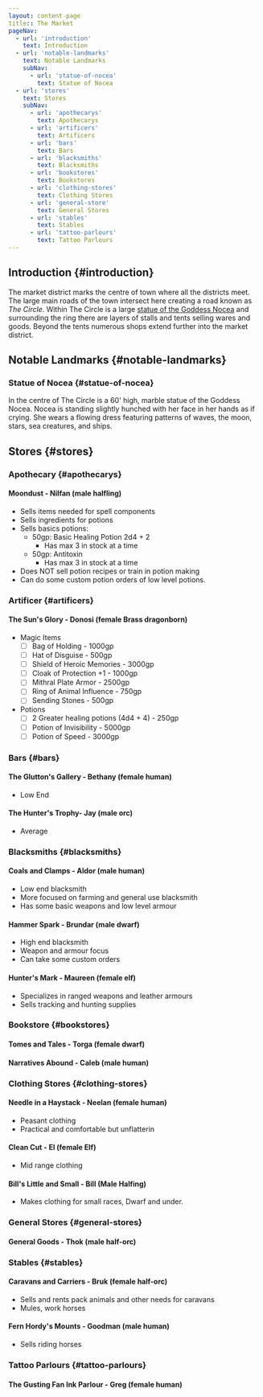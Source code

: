 ```yaml
---
layout: content-page
title:: The Market
pageNav:
  - url: 'introduction'
    text: Introduction
  - url: 'notable-landmarks'
    text: Notable Landmarks
    subNav:
      - url: 'statue-of-nocea'
        text: Statue of Nocea
  - url: 'stores'
    text: Stores
    subNav:
      - url: 'apothecarys'
        text: Apothecarys
      - url: 'artificers'
        text: Artificers
      - url: 'bars'
        text: Bars
      - url: 'blacksmiths'
        text: Blacksmiths
      - url: 'bookstores'
        text: Bookstores
      - url: 'clothing-stores'
        text: Clothing Stores
      - url: 'general-store'
        text: General Stores
      - url: 'stables'
        text: Stables
      - url: 'tattoo-parlours'
        text: Tattoo Parlours
---
```


## Introduction {#introduction}
The market district marks the centre of town where all the districts meet. The large main roads of the town intersect here creating a road known as *The Circle*. Within The Circle is a large [statue of the Goddess Nocea](#statue-of-nocea) and surrounding the ring there are layers of stalls and tents selling wares and goods. Beyond the tents numerous shops extend further into the market district.

## Notable Landmarks {#notable-landmarks}

### Statue of Nocea {#statue-of-nocea}
In the centre of The Circle is a 60' high, marble statue of the Goddess Nocea. Nocea is standing slightly hunched with her face in her hands as if crying. She wears a flowing dress featuring patterns of waves, the moon, stars, sea creatures, and ships.

## Stores {#stores}

### Apothecary {#apothecarys}
#### Moondust - Nilfan (male halfling)
- Sells items needed for spell components
- Sells ingredients for potions
- Sells basics potions:
    - 50gp: Basic Healing Potion 2d4 + 2
        - Has max 3 in stock at a time
    - 50gp: Antitoxin
        - Has max 3 in stock at a time
- Does NOT sell potion recipes or train in potion making
- Can do some custom potion orders of low level potions.

### Artificer {#artificers}
#### The Sun's Glory - Donosi (female Brass dragonborn)
- Magic Items
    - [ ] Bag of Holding - 1000gp
    - [ ] Hat of Disguise - 500gp
    - [ ] Shield of Heroic Memories - 3000gp
    - [ ] Cloak of Protection +1 - 1000gp
    - [ ] Mithral Plate Armor - 2500gp
    - [ ] Ring of Animal Influence - 750gp
    - [ ] Sending Stones - 500gp
- Potions
    - [ ] 2 Greater healing potions (4d4 + 4) - 250gp
    - [ ] Potion of Invisibility - 5000gp
    - [ ] Potion of Speed - 3000gp

### Bars {#bars}
#### The Glutton's Gallery - Bethany (female human)
- Low End

#### The Hunter's Trophy- Jay (male orc)
- Average

### Blacksmiths {#blacksmiths}
#### Coals and Clamps - Aldor (male human)
- Low end blacksmith
- More focused on farming and general use blacksmith
- Has some basic weapons and low level armour

#### Hammer Spark - Brundar (male dwarf)
- High end blacksmith
- Weapon and armour focus
- Can take some custom orders

#### Hunter's Mark - Maureen (female elf)
- Specializes in ranged weapons and leather armours
- Sells tracking and hunting supplies


### Bookstore {#bookstores}
#### Tomes and Tales - Torga (female dwarf)
#### Narratives Abound - Caleb (male human)

### Clothing Stores {#clothing-stores}
#### Needle in a Haystack - Neelan (female human)
- Peasant clothing
- Practical and comfortable but unflatterin

#### Clean Cut - El (female Elf)
- Mid range clothing

#### Bill's Little and Small - Bill (Male Halfing)
- Makes clothing for small races, Dwarf and under.

### General Stores {#general-stores}
#### General Goods - Thok (male half-orc)

### Stables {#stables}
#### Caravans and Carriers - Bruk (female half-orc)
- Sells and rents pack animals and other needs for caravans
- Mules, work horses

#### Fern Hordy's Mounts - Goodman (male human)
- Sells riding horses

### Tattoo Parlours {#tattoo-parlours}
#### The Gusting Fan Ink Parlour - Greg (female human)
